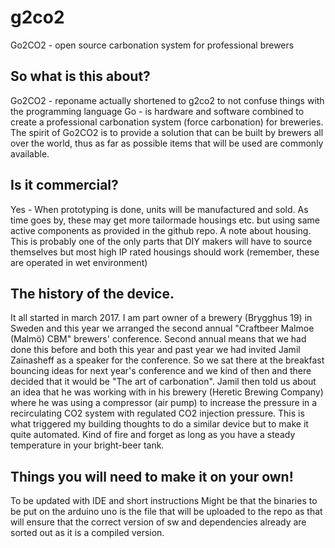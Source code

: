 # g2co2
Go2CO2 - open source carbonation system for professional brewers

## So what is this about?
Go2CO2 - reponame actually shortened to g2co2 to not confuse things with the programming language Go - is hardware and software combined to create a professional carbonation system (force carbonation) for breweries. The spirit of Go2CO2 is to provide a solution that can be built by brewers all over the world, thus as far as possible items that will be used are commonly available.

## Is it commercial?
Yes - When prototyping is done, units will be manufactured and sold. As time goes by, these may get more tailormade housings etc. but using same active components as provided in the github repo. A note about housing. This is probably one of the only parts that DIY makers will have to source themselves but most high IP rated housings should work (remember, these are operated in wet environment)

## The history of the device.
It all started in march 2017. I am part owner of a brewery (Brygghus 19) in Sweden and this year we arranged the second annual "Craftbeer Malmoe (Malmö) CBM" brewers' conference. Second annual means that we had done this before and both this year and past year we had invited Jamil Zainasheff as a speaker for the conference. So we sat there at the breakfast bouncing ideas for next year's conference and we kind of then and there decided that it would be "The art of carbonation". Jamil then told us about an idea that he was working with in his brewery (Heretic Brewing Company) where he was using a compressor (air pump) to increase the pressure in a recirculating CO2 system with regulated CO2 injection pressure. This is what triggered my building thoughts to do a similar device but to make it quite automated. Kind of fire and forget as long as you have a steady temperature in your bright-beer tank.

## Things you will need to make it on your own!
To be updated with IDE and short instructions
Might be that the binaries to be put on the arduino uno is the file that 
will be uploaded to the repo as that will ensure that the correct 
version of sw and dependencies already are sorted out as it is a 
compiled version.
